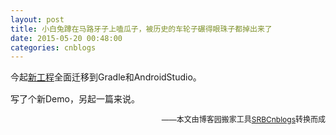 ```yaml
---
layout: post
title: 小白兔蹲在马路牙子上嗑瓜子，被历史的车轮子碾得眼珠子都掉出来了
date: 2015-05-20 00:48:00
categories: cnblogs
---
```


<p><span style="line-height: 1.5;">今起<a href="https://github.com/mlxy/DiskLruCacheTest" target="_blank">新工程</a>全面迁移到Gradle和AndroidStudio。</span></p>
<p>写了个新Demo，另起一篇来说。</p>

<p align=right><span style="font-size: 12px">——本文由博客园搬家工具<a href="https://github.com/mlxy/SRBCnblogs">SRBCnblogs</a>转换而成</span></p>